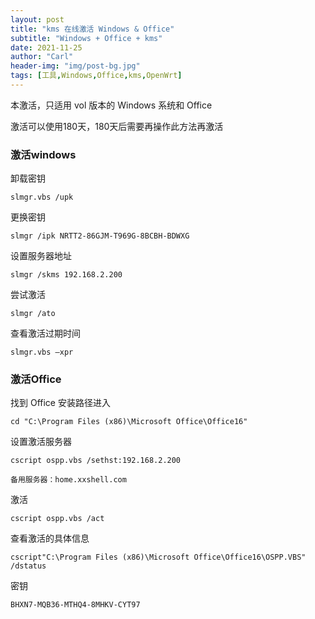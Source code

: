 ```yaml
---
layout: post
title: "kms 在线激活 Windows & Office"
subtitle: "Windows + Office + kms"
date: 2021-11-25
author: "Carl"
header-img: "img/post-bg.jpg"
tags: [工具,Windows,Office,kms,OpenWrt]
---
```




本激活，只适用 vol 版本的 Windows 系统和 Office

激活可以使用180天，180天后需要再操作此方法再激活



### 激活windows

卸载密钥

`slmgr.vbs /upk`

更换密钥

`slmgr /ipk NRTT2-86GJM-T969G-8BCBH-BDWXG`

设置服务器地址

`slmgr /skms 192.168.2.200`

尝试激活

`slmgr /ato`

查看激活过期时间

`slmgr.vbs –xpr`



### 激活Office

找到 Office 安装路径进入

`cd "C:\Program Files (x86)\Microsoft Office\Office16"`

设置激活服务器

`cscript ospp.vbs /sethst:192.168.2.200`

`备用服务器：home.xxshell.com`

激活

`cscript ospp.vbs /act`

查看激活的具体信息

`cscript"C:\Program Files (x86)\Microsoft Office\Office16\OSPP.VBS" /dstatus`

密钥

`BHXN7-MQB36-MTHQ4-8MHKV-CYT97`
